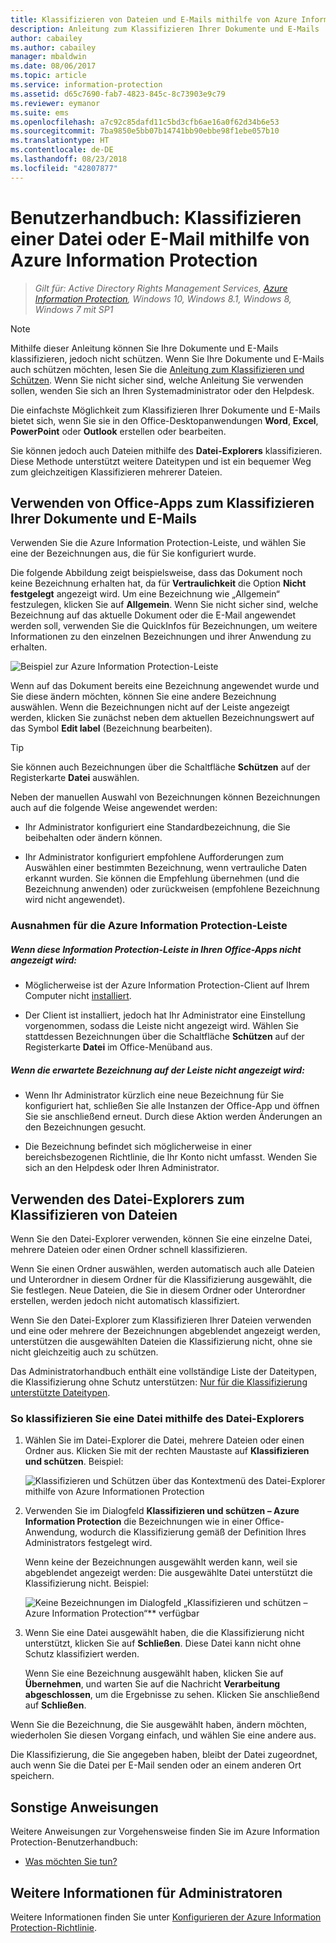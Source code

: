 ```yaml
---
title: Klassifizieren von Dateien und E-Mails mithilfe von Azure Information Protection
description: Anleitung zum Klassifizieren Ihrer Dokumente und E-Mails
author: cabailey
ms.author: cabailey
manager: mbaldwin
ms.date: 08/06/2017
ms.topic: article
ms.service: information-protection
ms.assetid: d65c7690-fab7-4823-845c-8c73903e9c79
ms.reviewer: eymanor
ms.suite: ems
ms.openlocfilehash: a7c92c85dafd11c5bd3cfb6ae16a0f62d34b6e53
ms.sourcegitcommit: 7ba9850e5bb07b14741bb90ebbe98f1ebe057b10
ms.translationtype: HT
ms.contentlocale: de-DE
ms.lasthandoff: 08/23/2018
ms.locfileid: "42807877"
---
```

# <a name="user-guide-classify-a-file-or-email-by-using-azure-information-protection"></a>Benutzerhandbuch: Klassifizieren einer Datei oder E-Mail mithilfe von Azure Information Protection

>*Gilt für: Active Directory Rights Management Services, [Azure Information Protection](https://azure.microsoft.com/pricing/details/information-protection), Windows 10, Windows 8.1, Windows 8, Windows 7 mit SP1*

> [!NOTE]
> Mithilfe dieser Anleitung können Sie Ihre Dokumente und E-Mails klassifizieren, jedoch nicht schützen. Wenn Sie Ihre Dokumente und E-Mails auch schützen möchten, lesen Sie die [Anleitung zum Klassifizieren und Schützen](client-classify-protect.md). Wenn Sie nicht sicher sind, welche Anleitung Sie verwenden sollen, wenden Sie sich an Ihren Systemadministrator oder den Helpdesk.

Die einfachste Möglichkeit zum Klassifizieren Ihrer Dokumente und E-Mails bietet sich, wenn Sie sie in den Office-Desktopanwendungen **Word**, **Excel**, **PowerPoint** oder **Outlook** erstellen oder bearbeiten. 

Sie können jedoch auch Dateien mithilfe des **Datei-Explorers** klassifizieren. Diese Methode unterstützt weitere Dateitypen und ist ein bequemer Weg zum gleichzeitigen Klassifizieren mehrerer Dateien. 

## <a name="using-office-apps-to-classify-your-documents-and-emails"></a>Verwenden von Office-Apps zum Klassifizieren Ihrer Dokumente und E-Mails

Verwenden Sie die Azure Information Protection-Leiste, und wählen Sie eine der Bezeichnungen aus, die für Sie konfiguriert wurde. 

Die folgende Abbildung zeigt beispielsweise, dass das Dokument noch keine Bezeichnung erhalten hat, da für **Vertraulichkeit** die Option **Nicht festgelegt** angezeigt wird. Um eine Bezeichnung wie „Allgemein“ festzulegen, klicken Sie auf **Allgemein**. Wenn Sie nicht sicher sind, welche Bezeichnung auf das aktuelle Dokument oder die E-Mail angewendet werden soll, verwenden Sie die QuickInfos für Bezeichnungen, um weitere Informationen zu den einzelnen Bezeichnungen und ihrer Anwendung zu erhalten. 

![Beispiel zur Azure Information Protection-Leiste](../media/info-protect-bar-not-set-callout.png)

Wenn auf das Dokument bereits eine Bezeichnung angewendet wurde und Sie diese ändern möchten, können Sie eine andere Bezeichnung auswählen. Wenn die Bezeichnungen nicht auf der Leiste angezeigt werden, klicken Sie zunächst neben dem aktuellen Bezeichnungswert auf das Symbol **Edit label** (Bezeichnung bearbeiten).

> [!TIP]
> Sie können auch Bezeichnungen über die Schaltfläche **Schützen** auf der Registerkarte **Datei** auswählen.

Neben der manuellen Auswahl von Bezeichnungen können Bezeichnungen auch auf die folgende Weise angewendet werden:

- Ihr Administrator konfiguriert eine Standardbezeichnung, die Sie beibehalten oder ändern können.

- Ihr Administrator konfiguriert empfohlene Aufforderungen zum Auswählen einer bestimmten Bezeichnung, wenn vertrauliche Daten erkannt wurden. Sie können die Empfehlung übernehmen (und die Bezeichnung anwenden) oder zurückweisen (empfohlene Bezeichnung wird nicht angewendet).

### <a name="exceptions-for-the-azure-information-protection-bar"></a>Ausnahmen für die Azure Information Protection-Leiste 

##### <a name="dont-see-this-information-protection-bar-in-your-office-apps"></a>Wenn diese Information Protection-Leiste in Ihren Office-Apps nicht angezeigt wird:

- Möglicherweise ist der Azure Information Protection-Client auf Ihrem Computer nicht [installiert](install-client-app.md).

- Der Client ist installiert, jedoch hat Ihr Administrator eine Einstellung vorgenommen, sodass die Leiste nicht angezeigt wird. Wählen Sie stattdessen Bezeichnungen über die Schaltfläche **Schützen** auf der Registerkarte **Datei** im Office-Menüband aus. 

##### <a name="is-the-label-that-you-expect-to-see-not-displayed-on-the-bar"></a>Wenn die erwartete Bezeichnung auf der Leiste nicht angezeigt wird: 

- Wenn Ihr Administrator kürzlich eine neue Bezeichnung für Sie konfiguriert hat, schließen Sie alle Instanzen der Office-App und öffnen Sie sie anschließend erneut. Durch diese Aktion werden Änderungen an den Bezeichnungen gesucht.

- Die Bezeichnung befindet sich möglicherweise in einer bereichsbezogenen Richtlinie, die Ihr Konto nicht umfasst. Wenden Sie sich an den Helpdesk oder Ihren Administrator.


## <a name="using-file-explorer-to-classify-files"></a>Verwenden des Datei-Explorers zum Klassifizieren von Dateien

Wenn Sie den Datei-Explorer verwenden, können Sie eine einzelne Datei, mehrere Dateien oder einen Ordner schnell klassifizieren. 

Wenn Sie einen Ordner auswählen, werden automatisch auch alle Dateien und Unterordner in diesem Ordner für die Klassifizierung ausgewählt, die Sie festlegen. Neue Dateien, die Sie in diesem Ordner oder Unterordner erstellen, werden jedoch nicht automatisch klassifiziert.

Wenn Sie den Datei-Explorer zum Klassifizieren Ihrer Dateien verwenden und eine oder mehrere der Bezeichnungen abgeblendet angezeigt werden, unterstützen die ausgewählten Dateien die Klassifizierung nicht, ohne sie nicht gleichzeitig auch zu schützen.

Das Administratorhandbuch enthält eine vollständige Liste der Dateitypen, die Klassifizierung ohne Schutz unterstützen: [Nur für die Klassifizierung unterstützte Dateitypen](client-admin-guide-file-types.md#file-types-supported-for-classification-only).

### <a name="to-classify-a-file-by-using-file-explorer"></a>So klassifizieren Sie eine Datei mithilfe des Datei-Explorers

1. Wählen Sie im Datei-Explorer die Datei, mehrere Dateien oder einen Ordner aus. Klicken Sie mit der rechten Maustaste auf **Klassifizieren und schützen**. Beispiel:
    
    ![Klassifizieren und Schützen über das Kontextmenü des Datei-Explorer mithilfe von Azure Informationen Protection](../media/right-click-classify-protect-folder.png)

2. Verwenden Sie im Dialogfeld **Klassifizieren und schützen – Azure Information Protection** die Bezeichnungen wie in einer Office-Anwendung, wodurch die Klassifizierung gemäß der Definition Ihres Administrators festgelegt wird. 
    
    Wenn keine der Bezeichnungen ausgewählt werden kann, weil sie abgeblendet angezeigt werden: Die ausgewählte Datei unterstützt die Klassifizierung nicht. Beispiel:
    
    ![Keine Bezeichnungen im Dialogfeld „Klassifizieren und schützen – Azure Information Protection“** verfügbar](../media/info-protect-dialog-labels-dimmed.png)

3. Wenn Sie eine Datei ausgewählt haben, die die Klassifizierung nicht unterstützt, klicken Sie auf **Schließen**. Diese Datei kann nicht ohne Schutz klassifiziert werden.
    
    Wenn Sie eine Bezeichnung ausgewählt haben, klicken Sie auf **Übernehmen**, und warten Sie auf die Nachricht **Verarbeitung abgeschlossen**, um die Ergebnisse zu sehen. Klicken Sie anschließend auf **Schließen**.

Wenn Sie die Bezeichnung, die Sie ausgewählt haben, ändern möchten, wiederholen Sie diesen Vorgang einfach, und wählen Sie eine andere aus.

Die Klassifizierung, die Sie angegeben haben, bleibt der Datei zugeordnet, auch wenn Sie die Datei per E-Mail senden oder an einem anderen Ort speichern. 
## <a name="other-instructions"></a>Sonstige Anweisungen
Weitere Anweisungen zur Vorgehensweise finden Sie im Azure Information Protection-Benutzerhandbuch:

- [Was möchten Sie tun?](client-user-guide.md#what-do-you-want-to-do)

## <a name="additional-information-for-administrators"></a>Weitere Informationen für Administratoren    
Weitere Informationen finden Sie unter [Konfigurieren der Azure Information Protection-Richtlinie](../configure-policy.md).

